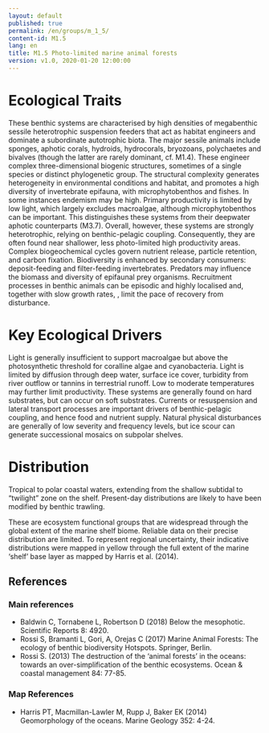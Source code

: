 ```yaml
---
layout: default
published: true
permalink: /en/groups/m_1_5/
content-id: M1.5
lang: en
title: M1.5 Photo-limited marine animal forests
version: v1.0, 2020-01-20 12:00:00
---
```

# Ecological Traits


These benthic systems are characterised by high densities of megabenthic sessile heterotrophic suspension feeders that act as habitat engineers and dominate a subordinate autotrophic biota. The major sessile animals include sponges, aphotic corals, hydroids, hydrocorals, bryozoans, polychaetes and bivalves (though the latter are rarely dominant, cf. M1.4). These engineer complex three-dimensional biogenic structures, sometimes of a single species or distinct phylogenetic group. The structural complexity generates heterogeneity in environmental conditions and habitat, and promotes a high diversity of invertebrate epifauna, with microphytobenthos and fishes. In some instances endemism may be high. Primary productivity is limited by low light, which largely excludes macroalgae, although microphytobenthos can be important. This distinguishes these systems from their deepwater aphotic counterparts (M3.7). Overall, however, these systems are strongly heterotrophic,  relying on benthic-pelagic coupling. Consequently, they are often found near shallower, less photo-limited high productivity areas. Complex biogeochemical cycles govern nutrient release, particle retention, and carbon fixation. Biodiversity is enhanced by secondary consumers: deposit-feeding and filter-feeding invertebrates. Predators may influence the biomass and diversity of epifaunal prey organisms. Recruitment processes in benthic animals can be episodic and highly localised and, together with slow growth rates, , limit the pace of recovery from disturbance.


# Key Ecological Drivers


Light is generally insufficient to support macroalgae but above the photosynthetic threshold for coralline algae and cyanobacteria. Light is limited by diffusion through deep water, surface ice cover, turbidity from river outflow or tannins in terrestrial runoff. Low to moderate temperatures may further limit productivity.  These systems are generally found on hard substrates, but can occur on soft substrates. Currents or resuspension and lateral transport processes are important drivers of benthic-pelagic coupling, and hence food and nutrient supply. Natural physical disturbances are generally of low severity and frequency levels, but ice scour can generate successional mosaics on subpolar shelves.


# Distribution


Tropical to polar coastal waters, extending from the shallow subtidal to “twilight” zone on the shelf. Present-day distributions are likely to have been modified by benthic trawling.


These are ecosystem functional groups that are widespread through the global extent of the marine shelf biome. Reliable data on their precise distribution are limited. To represent regional uncertainty, their indicative distributions were mapped in yellow through the full extent of the marine ‘shelf’ base layer as mapped by Harris et al. (2014).

## References
### Main references
* Baldwin C, Tornabene L, Robertson D (2018) Below the mesophotic. Scientific Reports 8: 4920.
* Rossi S, Bramanti L, Gori, A, Orejas C (2017) Marine Animal Forests: The ecology of benthic biodiversity Hotspots. Springer, Berlin.
* Rossi S. (2013) The destruction of the ‘animal forests’ in the oceans: towards an over-simplification of the benthic ecosystems. Ocean & coastal management 84: 77-85.
### Map References
* Harris PT, Macmillan-Lawler M, Rupp J, Baker EK (2014) Geomorphology of the oceans. Marine Geology 352: 4-24.
